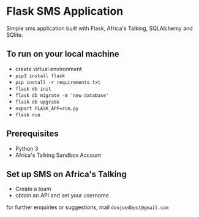# Flask SMS Application
Simple sms application built with Flask, Africa's Talking, SQLAlchemy and SQlite.

## To run on your local machine
- create virtual environment
- `pip3 install flask`
- `pip install -r requirements.txt`
- `flask db init`
- `flask db migrate -m 'new database' `
- `flask db upgrade`
- `export FLASK_APP=run.py`
- `flask run` 

## Prerequisites
- Python 3
- Africa's Talking Sandbox Account

## Set up SMS on Africa's Talking
- Create a team
- obtain an API and set your username

for further enquiries or suggestions, mail `donjoedbest@gmail.com` 